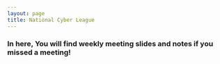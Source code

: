 ```yaml
---
layout: page
title: National Cyber League
---
```


### In here, You will find weekly meeting slides and notes if you missed a meeting!